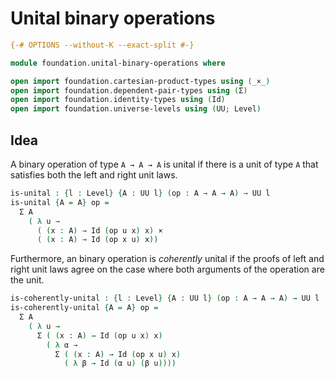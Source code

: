 # Unital binary operations

```agda
{-# OPTIONS --without-K --exact-split #-}

module foundation.unital-binary-operations where

open import foundation.cartesian-product-types using (_×_)
open import foundation.dependent-pair-types using (Σ)
open import foundation.identity-types using (Id)
open import foundation.universe-levels using (UU; Level)
```

## Idea

A binary operation of type `A → A → A` is unital if there is a unit of type `A` that satisfies both the left and right unit laws.


```agda
is-unital : {l : Level} {A : UU l} (op : A → A → A) → UU l
is-unital {A = A} op =
  Σ A
    ( λ u →
      ( (x : A) → Id (op u x) x) ×
      ( (x : A) → Id (op x u) x))
```

Furthermore, an binary operation is _coherently_ unital if the proofs of left and right unit laws agree on the case where both arguments of the operation are the unit.

```agda
is-coherently-unital : {l : Level} {A : UU l} (op : A → A → A) → UU l
is-coherently-unital {A = A} op =
  Σ A
    ( λ u →
      Σ ( (x : A) → Id (op u x) x)
        ( λ α →
          Σ ( (x : A) → Id (op x u) x)
            ( λ β → Id (α u) (β u))))
```
